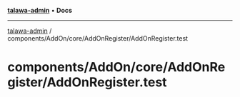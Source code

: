 [**talawa-admin**](../../../../../README.md) • **Docs**

***

[talawa-admin](../../../../../modules.md) / components/AddOn/core/AddOnRegister/AddOnRegister.test

# components/AddOn/core/AddOnRegister/AddOnRegister.test
